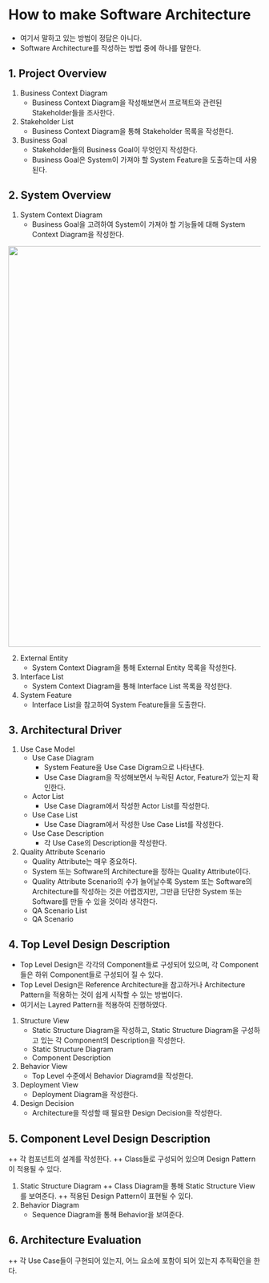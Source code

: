 # How to make Software Architecture
+ 여기서 말하고 있는 방법이 정답은 아니다.
+ Software Architecture를 작성하는 방법 중에 하나를 말한다.


## 1. Project Overview
1. Business Context Diagram
   + Business Context Diagram을 작성해보면서 프로젝트와 관련된 Stakeholder들을 조사한다.
2. Stakeholder List
   + Business Context Diagram을 통해 Stakeholder 목록을 작성한다.
3. Business Goal
   + Stakeholder들의 Business Goal이 무엇인지 작성한다.
   + Business Goal은 System이 가져야 할 System Feature을 도출하는데 사용된다.

## 2. System Overview
1. System Context Diagram
   + Business Goal을 고려하여 System이 가져야 할 기능들에 대해 System Context Diagram을 작성한다.

<img src="https://user-images.githubusercontent.com/77768139/186164756-07239ca9-3ba6-4aa2-8cf9-144da6d991d4.jpg" width="800" height="800"/>

2. External Entity
   + System Context Diagram을 통해 External Entity 목록을 작성한다.
2. Interface List
   + System Context Diagram을 통해 Interface List 목록을 작성한다.
2. System Feature 
   + Interface List을 참고하여 System Feature들을 도출한다.

## 3. Architectural Driver
1. Use Case Model
   + Use Case Diagram
      + System Feature을 Use Case Digram으로 나타낸다.
      + Use Case Diagram을 작성해보면서 누락된 Actor, Feature가 있는지 확인한다.
   + Actor List
      + Use Case Diagram에서 작성한 Actor List를 작성한다. 
   + Use Case List
      + Use Case Diagram에서 작성한 Use Case List를 작성한다.
   + Use Case Description
      + 각 Use Case의 Description을 작성한다.
2. Quality Attribute Scenario
   + Quality Attribute는 매우 중요하다.
   + System 또는 Software의 Architecture을 정하는 Quality Attribute이다.
   + Quality Attribute Scenario의 수가 늘어날수록 System 또는 Software의 Architecture를 작성하는 것은 어렵겠지만, 그만큼 단단한 System 또는 Software를 만들 수 있을 것이라 생각한다.
   + QA Scenario List
   + QA Scenario
   
## 4. Top Level Design Description
   + Top Level Design은 각각의 Component들로 구성되어 있으며, 각 Component들은 하위 Component들로 구성되어 질 수 있다.
   + Top Level Design은 Reference Architecture을 참고하거나 Architecture Pattern을 적용하는 것이 쉽게 시작할 수 있는 방법이다.
   + 여기서는 Layred Pattern을 적용하여 진행하였다.
1. Structure View
   + Static Structure Diagram을 작성하고, Static Structure Diagram을 구성하고 있는 각 Component의 Description을 작성한다.
   + Static Structure Diagram
   + Component Description
2. Behavior View
   + Top Level 수준에서 Behavior Diagramd을 작성한다.
3. Deployment View
   + Deployment Diagram을 작성한다.
4. Design Decision
   + Architecture을 작성할 때 필요한 Design Decision을 작성한다.
   
## 5. Component Level Design Description
   ++ 각 컴포넌트의 설계를 작성한다.
   ++ Class들로 구성되어 있으며 Design Pattern이 적용될 수 있다.
1. Static Structure Diagram
   ++ Class Diagram을 통해 Static Structure View를 보여준다.
   ++ 적용된 Design Pattern이 표현될 수 있다.
2. Behavior Diagram
   + Sequence Diagram을 통해 Behavior을 보여준다.

## 6. Architecture Evaluation
   ++ 각 Use Case들이 구현되어 있는지, 어느 요소에 포함이 되어 있는지 추적확인을 한다.
